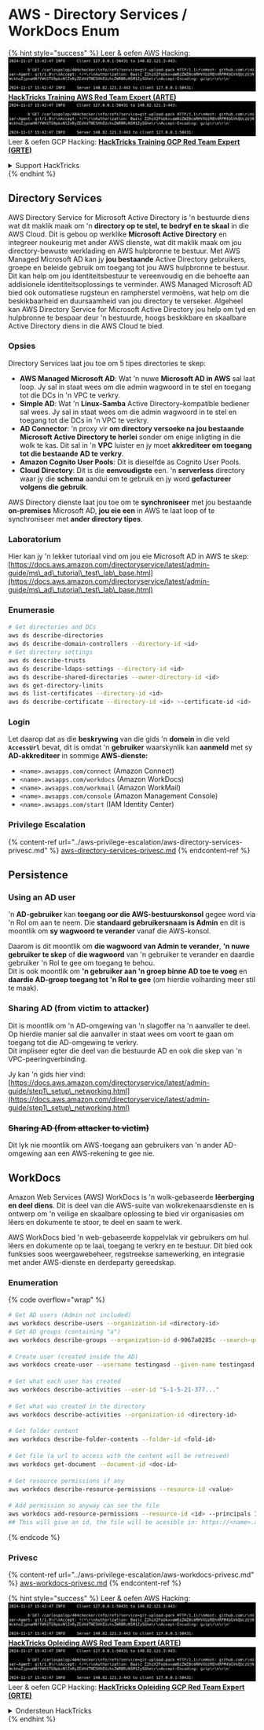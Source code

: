 # AWS - Directory Services / WorkDocs Enum

{% hint style="success" %}
Leer & oefen AWS Hacking:<img src="../../../.gitbook/assets/image (1).png" alt="" data-size="line">[**HackTricks Training AWS Red Team Expert (ARTE)**](https://training.hacktricks.xyz/courses/arte)<img src="../../../.gitbook/assets/image (1).png" alt="" data-size="line">\
Leer & oefen GCP Hacking: <img src="../../../.gitbook/assets/image (2).png" alt="" data-size="line">[**HackTricks Training GCP Red Team Expert (GRTE)**<img src="../../../.gitbook/assets/image (2).png" alt="" data-size="line">](https://training.hacktricks.xyz/courses/grte)

<details>

<summary>Support HackTricks</summary>

* Kyk na die [**subskripsie planne**](https://github.com/sponsors/carlospolop)!
* **Sluit aan by die** 💬 [**Discord groep**](https://discord.gg/hRep4RUj7f) of die [**telegram groep**](https://t.me/peass) of **volg** ons op **Twitter** 🐦 [**@hacktricks\_live**](https://twitter.com/hacktricks\_live)**.**
* **Deel hacking truuks deur PRs in te dien na die** [**HackTricks**](https://github.com/carlospolop/hacktricks) en [**HackTricks Cloud**](https://github.com/carlospolop/hacktricks-cloud) github repos.

</details>
{% endhint %}

## Directory Services

AWS Directory Service for Microsoft Active Directory is 'n bestuurde diens wat dit maklik maak om 'n **directory op te stel, te bedryf en te skaal** in die AWS Cloud. Dit is gebou op werklike **Microsoft Active Directory** en integreer noukeurig met ander AWS dienste, wat dit maklik maak om jou directory-bewuste werklading en AWS hulpbronne te bestuur. Met AWS Managed Microsoft AD kan jy **jou bestaande** Active Directory gebruikers, groepe en beleide gebruik om toegang tot jou AWS hulpbronne te bestuur. Dit kan help om jou identiteitsbestuur te vereenvoudig en die behoefte aan addisionele identiteitsoplossings te verminder. AWS Managed Microsoft AD bied ook outomatiese rugsteun en rampherstel vermoëns, wat help om die beskikbaarheid en duursaamheid van jou directory te verseker. Algeheel kan AWS Directory Service for Microsoft Active Directory jou help om tyd en hulpbronne te bespaar deur 'n bestuurde, hoogs beskikbare en skaalbare Active Directory diens in die AWS Cloud te bied.

### Opsies

Directory Services laat jou toe om 5 tipes directories te skep:

* **AWS Managed Microsoft AD**: Wat 'n nuwe **Microsoft AD in AWS** sal laat loop. Jy sal in staat wees om die admin wagwoord in te stel en toegang tot die DCs in 'n VPC te verkry.
* **Simple AD**: Wat 'n **Linux-Samba** Active Directory–kompatible bediener sal wees. Jy sal in staat wees om die admin wagwoord in te stel en toegang tot die DCs in 'n VPC te verkry.
* **AD Connector**: 'n proxy vir **om directory versoeke na jou bestaande Microsoft Active Directory te herlei** sonder om enige inligting in die wolk te kas. Dit sal in 'n **VPC** luister en jy moet **akkrediteer om toegang tot die bestaande AD te verkry**.
* **Amazon Cognito User Pools**: Dit is dieselfde as Cognito User Pools.
* **Cloud Directory**: Dit is die **eenvoudigste** een. 'n **serverless** directory waar jy die **schema** aandui om te gebruik en jy word **gefactureer volgens die gebruik**.

AWS Directory dienste laat jou toe om te **synchroniseer** met jou bestaande **on-premises** Microsoft AD, **jou eie een** in AWS te laat loop of te synchroniseer met **ander directory tipes**.

### Laboratorium

Hier kan jy 'n lekker tutoriaal vind om jou eie Microsoft AD in AWS te skep: [https://docs.aws.amazon.com/directoryservice/latest/admin-guide/ms\_ad\_tutorial\_test\_lab\_base.html](https://docs.aws.amazon.com/directoryservice/latest/admin-guide/ms\_ad\_tutorial\_test\_lab\_base.html)

### Enumerasie
```bash
# Get directories and DCs
aws ds describe-directories
aws ds describe-domain-controllers --directory-id <id>
# Get directory settings
aws ds describe-trusts
aws ds describe-ldaps-settings --directory-id <id>
aws ds describe-shared-directories --owner-directory-id <id>
aws ds get-directory-limits
aws ds list-certificates --directory-id <id>
aws ds describe-certificate --directory-id <id> --certificate-id <id>
```
### Login

Let daarop dat as die **beskrywing** van die gids 'n **domein** in die veld **`AccessUrl`** bevat, dit is omdat 'n **gebruiker** waarskynlik kan **aanmeld** met sy **AD-akkrediteer** in sommige **AWS-dienste:**

* `<name>.awsapps.com/connect` (Amazon Connect)
* `<name>.awsapps.com/workdocs` (Amazon WorkDocs)
* `<name>.awsapps.com/workmail` (Amazon WorkMail)
* `<name>.awsapps.com/console` (Amazon Management Console)
* `<name>.awsapps.com/start` (IAM Identity Center)

### Privilege Escalation

{% content-ref url="../aws-privilege-escalation/aws-directory-services-privesc.md" %}
[aws-directory-services-privesc.md](../aws-privilege-escalation/aws-directory-services-privesc.md)
{% endcontent-ref %}

## Persistence

### Using an AD user

'n **AD-gebruiker** kan **toegang oor die AWS-bestuurskonsol** gegee word via 'n Rol om aan te neem. Die **standaard gebruikersnaam is Admin** en dit is moontlik om **sy wagwoord te verander** vanaf die AWS-konsol.

Daarom is dit moontlik om **die wagwoord van Admin te verander**, **'n nuwe gebruiker te skep** of **die wagwoord** van 'n gebruiker te verander en daardie gebruiker 'n Rol te gee om toegang te behou.\
Dit is ook moontlik om **'n gebruiker aan 'n groep binne AD toe te voeg** en **daardie AD-groep toegang tot 'n Rol te gee** (om hierdie volharding meer stil te maak).

### Sharing AD (from victim to attacker)

Dit is moontlik om 'n AD-omgewing van 'n slagoffer na 'n aanvaller te deel. Op hierdie manier sal die aanvaller in staat wees om voort te gaan om toegang tot die AD-omgewing te verkry.\
Dit impliseer egter die deel van die bestuurde AD en ook die skep van 'n VPC-peeringverbinding.

Jy kan 'n gids hier vind: [https://docs.aws.amazon.com/directoryservice/latest/admin-guide/step1\_setup\_networking.html](https://docs.aws.amazon.com/directoryservice/latest/admin-guide/step1\_setup\_networking.html)

### ~~Sharing AD (from attacker to victim)~~

Dit lyk nie moontlik om AWS-toegang aan gebruikers van 'n ander AD-omgewing aan een AWS-rekening te gee nie.

## WorkDocs

Amazon Web Services (AWS) WorkDocs is 'n wolk-gebaseerde **lêerberging en deel diens**. Dit is deel van die AWS-suite van wolkrekenaarsdienste en is ontwerp om 'n veilige en skaalbare oplossing te bied vir organisasies om lêers en dokumente te stoor, te deel en saam te werk.

AWS WorkDocs bied 'n web-gebaseerde koppelvlak vir gebruikers om hul lêers en dokumente op te laai, toegang te verkry en te bestuur. Dit bied ook funksies soos weergawebeheer, regstreekse samewerking, en integrasie met ander AWS-dienste en derdeparty gereedskap.

### Enumeration

{% code overflow="wrap" %}
```bash
# Get AD users (Admin not included)
aws workdocs describe-users --organization-id <directory-id>
# Get AD groups (containing "a")
aws workdocs describe-groups --organization-id d-9067a0285c --search-query a

# Create user (created inside the AD)
aws workdocs create-user --username testingasd --given-name testingasd --surname testingasd --password <password> --email-address name@directory.domain --organization-id <directory-id>

# Get what each user has created
aws workdocs describe-activities --user-id "S-1-5-21-377..."

# Get what was created in the directory
aws workdocs describe-activities --organization-id <directory-id>

# Get folder content
aws workdocs describe-folder-contents --folder-id <fold-id>

# Get file (a url to access with the content will be retreived)
aws workdocs get-document --document-id <doc-id>

# Get resource permissions if any
aws workdocs describe-resource-permissions --resource-id <value>

# Add permission so anyway can see the file
aws workdocs add-resource-permissions --resource-id <id> --principals Id=anonymous,Type=ANONYMOUS,Role=VIEWER
## This will give an id, the file will be acesible in: https://<name>.awsapps.com/workdocs/index.html#/share/document/<id>
```
{% endcode %}

### Privesc

{% content-ref url="../aws-privilege-escalation/aws-workdocs-privesc.md" %}
[aws-workdocs-privesc.md](../aws-privilege-escalation/aws-workdocs-privesc.md)
{% endcontent-ref %}

{% hint style="success" %}
Leer & oefen AWS Hacking:<img src="../../../.gitbook/assets/image (1).png" alt="" data-size="line">[**HackTricks Opleiding AWS Red Team Expert (ARTE)**](https://training.hacktricks.xyz/courses/arte)<img src="../../../.gitbook/assets/image (1).png" alt="" data-size="line">\
Leer & oefen GCP Hacking: <img src="../../../.gitbook/assets/image (2).png" alt="" data-size="line">[**HackTricks Opleiding GCP Red Team Expert (GRTE)**<img src="../../../.gitbook/assets/image (2).png" alt="" data-size="line">](https://training.hacktricks.xyz/courses/grte)

<details>

<summary>Ondersteun HackTricks</summary>

* Kyk na die [**subskripsie planne**](https://github.com/sponsors/carlospolop)!
* **Sluit aan by die** 💬 [**Discord groep**](https://discord.gg/hRep4RUj7f) of die [**telegram groep**](https://t.me/peass) of **volg** ons op **Twitter** 🐦 [**@hacktricks\_live**](https://twitter.com/hacktricks\_live)**.**
* **Deel hacking truuks deur PRs in te dien na die** [**HackTricks**](https://github.com/carlospolop/hacktricks) en [**HackTricks Cloud**](https://github.com/carlospolop/hacktricks-cloud) github repos.

</details>
{% endhint %}
